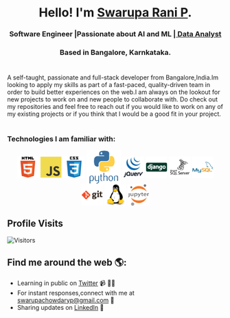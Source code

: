 <h1 align="center"> Hello! I'm <a href="https://www.linkedin.com/in/swarupap/"><b>Swarupa Rani P</b></a>.
<h3 align="center">Software Engineer |Passionate about AI and ML |<a href="https://public.tableau.com/app/profile/swarupap"><b> Data Analyst</b></a> </h3></h1>
         <h3 align = "center"> Based in Bangalore, Karnkataka.<br><br> </h3>
<h4></h4>
A self-taught, passionate and full-stack developer from Bangalore,India.Im looking to apply my skills as part of a fast-paced, quality-driven team in order to build better experiences on the web.I am always on the lookout for new projects to work on and new people to collaborate with. Do check out my repositories and feel free to reach out if you would like to work on any of my existing projects or if you think that I would be a good fit in your project.
<br>
<br>
                                                                               
                                                                                          
 <h3 align="left">Technologies I am familiar with:</h3>
<p align="center">
		<img align="center" src="https://raw.githubusercontent.com/devicons/devicon/master/icons/html5/html5-original-wordmark.svg" alt="devicon" height="50" width="50" />
        <img align="center" src="https://raw.githubusercontent.com/devicons/devicon/master/icons/javascript/javascript-original.svg" alt="devicon" height="50" width="50" />
		<img align="center" src="https://raw.githubusercontent.com/devicons/devicon/master/icons/css3/css3-original-wordmark.svg" alt="devicon" height="50" width="50" />
		<img align="center" src="https://raw.githubusercontent.com/devicons/devicon/master/icons/python/python-original-wordmark.svg" height="80" width="80" />
		<img align="center" src="https://raw.githubusercontent.com/devicons/devicon/master/icons/jquery/jquery-original-wordmark.svg" alt="devicon" height="50" width="50" />
		<img align="center" src="https://raw.githubusercontent.com/devicons/devicon/master/icons/django/django-original.svg" alt="devicon" height="50" width="50" />
		<img align="center" src="https://raw.githubusercontent.com/devicons/devicon/master/icons/microsoftsqlserver/microsoftsqlserver-plain-wordmark.svg" alt="devicon" height="50" width="50" />
		<img align="center" src="https://raw.githubusercontent.com/devicons/devicon/master/icons/mysql/mysql-original-wordmark.svg" alt="devicon" height="50" width="50" />
		<img align="center" src="https://raw.githubusercontent.com/devicons/devicon/master/icons/git/git-original-wordmark.svg" alt="devicon" height="50" width="50" />
		<img align="center" src="https://raw.githubusercontent.com/devicons/devicon/master/icons/linux/linux-original.svg" alt="devicon" height="50" width="50" />
		<img align="center" src="https://raw.githubusercontent.com/devicons/devicon/master/icons/jupyter/jupyter-original-wordmark.svg" alt="devicon" height="50" width="50" />
</p>

## Profile Visits

![Visitors](https://api.visitorbadge.io/api/visitors?path=https%3A%2F%2Fgithub.com%2FSwarupa567&countColor=%23263759)


## Find me around the web 🌎: 
- Learning in public on <a href="https://twitter.com/swarupap3">Twitter</a> 📹 ✍🏾
- <a>For instant responses,connect with me at swarupachowdaryp@gmail.com</a> 🏓
- Sharing updates on <a href="https://www.linkedin.com/in/swarupap/">LinkedIn</a> 💼

<!--END_SECTION:waka-->
